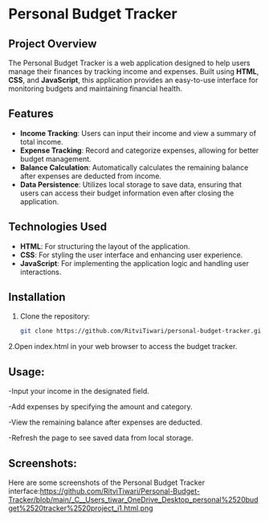 # Personal Budget Tracker

## Project Overview
The Personal Budget Tracker is a web application designed to help users manage their finances by tracking income and expenses. Built using **HTML**, **CSS**, and **JavaScript**, this application provides an easy-to-use interface for monitoring budgets and maintaining financial health.

## Features
- **Income Tracking**: Users can input their income and view a summary of total income.
- **Expense Tracking**: Record and categorize expenses, allowing for better budget management.
- **Balance Calculation**: Automatically calculates the remaining balance after expenses are deducted from income.
- **Data Persistence**: Utilizes local storage to save data, ensuring that users can access their budget information even after closing the application.

## Technologies Used
- **HTML**: For structuring the layout of the application.
- **CSS**: For styling the user interface and enhancing user experience.
- **JavaScript**: For implementing the application logic and handling user interactions.

## Installation
1. Clone the repository:
   ```bash
   git clone https://github.com/RitviTiwari/personal-budget-tracker.git
   
2.Open index.html in your web browser to access the budget tracker.

## Usage:
-Input your income in the designated field.

-Add expenses by specifying the amount and category.

-View the remaining balance after expenses are deducted.

-Refresh the page to see saved data from local storage.

## Screenshots:
Here are some screenshots of the Personal Budget Tracker interface:https://github.com/RitviTiwari/Personal-Budget-Tracker/blob/main/_C__Users_tiwar_OneDrive_Desktop_personal%2520budget%2520tracker%2520project_i1.html.png
